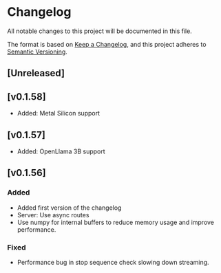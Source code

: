 # Changelog

All notable changes to this project will be documented in this file.

The format is based on [Keep a Changelog](https://keepachangelog.com/en/1.0.0/),
and this project adheres to [Semantic Versioning](https://semver.org/spec/v2.0.0.html).

## [Unreleased]

## [v0.1.58]

- Added: Metal Silicon support

## [v0.1.57]

- Added: OpenLlama 3B support

## [v0.1.56]

### Added

- Added first version of the changelog
- Server: Use async routes
- Use numpy for internal buffers to reduce memory usage and improve performance.

### Fixed

- Performance bug in stop sequence check slowing down streaming.